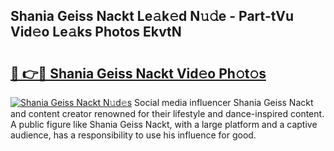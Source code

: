 ## Shania Geiss Nackt Le𝚊k𝚎d N𝚞𝚍e - Part-tVu Vid𝚎o Le𝚊ks Photos EkvtN

# <h2><a href="http://fbaj5h2.evod.top/?m=Shania+Geiss+Nackt">🔗 👉🔴 Shania Geiss Nackt Vid𝚎o Ph𝚘t𝚘s</a></h2>

[![Shania Geiss Nackt N𝚞d𝚎s](https://i.imgur.com/8V9OHl7.gif)](http://fbaj5h2.evod.top/?m=Shania+Geiss+Nackt)
Social media influencer Shania Geiss Nackt and content creator renowned for their lifestyle and dance-inspired content. A public figure like Shania Geiss Nackt, with a large platform and a captive audience, has a responsibility to use his influence for good. 
